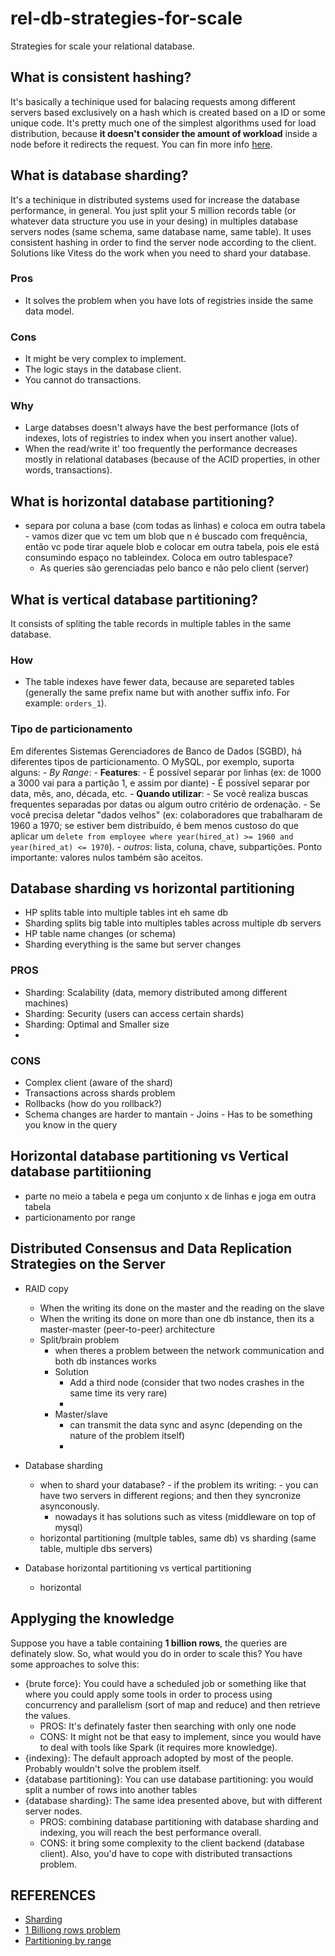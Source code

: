 # rel-db-strategies-for-scale
Strategies for scale your relational database.


## What is consistent hashing?
It's basically a techinique used for balacing requests among different servers based exclusively on a hash which is created based on a ID or some unique code. It's pretty much one of the simplest algorithms used for load distribution, because **it doesn't consider the amount of workload** inside a node before it redirects the request. You can fin more info [here](https://www.toptal.com/big-data/consistent-hashing).


## What is database sharding?
It's a techinique in distributed systems used for increase the database performance, in general. You just split your 5 million records table (or whatever data structure you use in your desing) in multiples database servers nodes (same schema, same database name, same table). It uses consistent hashing in order to find the server node according to the client.
Solutions like Vitess do the work when you need to shard your database.

### Pros
- It solves the problem when you have lots of registries inside the same data model.

### Cons
- It might be very complex to implement.
- The logic stays in the database client.
- You cannot do transactions.

### Why
- Large databses doesn't always have the best performance (lots of indexes, lots of registries to index when you insert another value).
- When the read/write it' too frequently the performance decreases mostly in relational databases (because of the ACID properties, in other words, transactions).

## What is horizontal database partitioning?
- separa por coluna a base (com todas as linhas) e coloca em outra tabela
		- vamos dizer que vc tem um blob que n é buscado com frequência, então vc pode tirar aquele blob e colocar em outra tabela, pois ele está consumindo espaço no tableindex. Coloca em outro tablespace?
	- As queries são gerenciadas pelo banco e não pelo client (server)

## What is vertical database partitioning?
It consists of spliting the table records in multiple tables in the same database.

### How
  - The table indexes have fewer data, because are separeted tables (generally the same prefix name but with another suffix info. For example: `orders_1`).

### Tipo de particionamento
Em diferentes Sistemas Gerenciadores de Banco de Dados (SGBD), há diferentes tipos de particionamento. O MySQL, por exemplo, suporta alguns:
	- *By Range*: 
		- **Features**:
			- É possível separar por linhas (ex: de 1000 a 3000 vai para a partição 1, e assim por diante)
			- É possível separar por data, mês, ano, década, etc.
		- **Quando utilizar**:
			- Se você realiza buscas frequentes separadas por datas ou algum outro critério de ordenação.
			- Se você precisa deletar "dados velhos" (ex: colaboradores que trabalharam de 1960 a 1970; se estiver bem distribuído, é bem menos custoso do que aplicar um `delete from employee where year(hired_at) >= 1960 and year(hired_at) <= 1970`).
	- *outros*: lista, coluna, chave, subpartições.
Ponto importante: valores nulos também são aceitos.

## Database sharding vs horizontal partitioning
  - HP splits table into multiple tables int eh same db
  - Sharding splits big table into multiples tables across multiple db servers
  - HP table name changes (or schema)
  - Sharding everything is the same but server changes

### PROS
  - Sharding: Scalability (data, memory distributed among different machines)
  - Sharding: Security (users can access certain shards) 
  - Sharding: Optimal and Smaller size
  - 
### CONS
  - Complex client (aware of the shard)
  - Transactions across shards problem
  - Rollbacks (how do you rollback?)
  - Schema changes are harder to mantain
		- Joins
		- Has to be something you know in the query



## Horizontal database partitioning vs Vertical database partitiioning
- parte no meio a tabela e pega um conjunto x de linhas e joga em outra tabela
- particionamento por range

## Distributed Consensus and Data Replication Strategies on the Server
- RAID copy
	- When the writing its done on the master and the reading on the slave
	- When the writing its done on more than one db instance, then its a master-master (peer-to-peer) architecture
	- Split/brain problem
		- when theres a problem between the network communication and both db instances works
		- Solution
			- Add a third node (consider that two nodes crashes in the same time its very rare)
			- 
		- Master/slave
			- can transmit the data sync and async (depending on the nature of the problem itself)
			- 
- Database sharding
	- when to shard your database?
			- if the problem its writing: 
				- you can have two servers in different regions; and then they syncronize asynconously.			
		- nowadays it has solutions such as vitess (middleware on top of mysql)
	- horizontal partitioning (multple tables, same db) vs sharding (same table, multiple dbs servers)
		
	
- Database horizontal partitioning vs vertical partitioning
	- horizontal

## Applyging the knowledge
Suppose you have a table containing **1 billion rows**, the queries are definately slow. So, what would you do in order to scale this?
You have some approaches to solve this:

- {brute force}: You could have a scheduled job or something like that where you could apply some tools in order to process using concurrency and parallelism (sort of map and reduce) and then retrieve the values.
	- PROS: It's definately faster then searching with only one node
	- CONS: It might not be that easy to implement, since you would have to deal with tools like Spark (it requires more knowledge).
- {indexing}: The default approach adopted by most of the people. Probably wouldn't solve the problem itself.
- {database partitioning}: You can use database partitioning: you would split a number of rows into another tables
- {database sharding}: The same idea presented above, but with different server nodes.
	- PROS: combining database partitioning with database sharding and indexing, you will reach the best performance overall.
	- CONS: it bring some complexity to the client backend (database client). Also, you'd have to cope with distributed transactions problem.

		
## REFERENCES
- [Sharding](https://github.com/hnasr/javascript_playground/tree/master/sharding)
- [1 Billiong rows problem](https://www.youtube.com/watch?v=wj7KEMEkMUE)
- [Partitioning by range](https://dev.mysql.com/doc/refman/8.0/en/partitioning-range.html)

